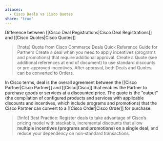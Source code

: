 ```yaml
---
aliases:
  - Cisco Deals vs Cisco Quotes
share: "true"
---
```

Difference between [[Cisco Deal Registrations|Cisco Deal Registrations]] and [[Cisco Quotes|Cisco Quotes]]

>[!note] Quote from Cisco Commerce Deals Quick Reference Guide for Partners
>Create a deal when you need to apply incentives (programs and promotions) that require additional approval. Create a Quote (see additional references at end of document) to use standard discounts or pre-approved incentives. After approval, both Deals and Quotes can be converted to Orders.

In Cisco terms, deal is the overall agreement between the [[Cisco Partner|Cisco Partner]] and [[Cisco|Cisco]] that enables the Partner to purchase goods or services at a discounted price. 
The quote is the “output” (the compilation of configured products and services with applicable discounts and incentives, which include programs and promotions) that the Cisco Partner can convert to a [[Cisco Order|Cisco Order]] for purchase.

>[!info] Best Practice: 
>Register deals to take advantage of Cisco’s pricing model with stackable, incremental discounts that allow **multiple incentives (programs and promotions) on a single deal**, and reduce your dependency on non-standard transactions.


